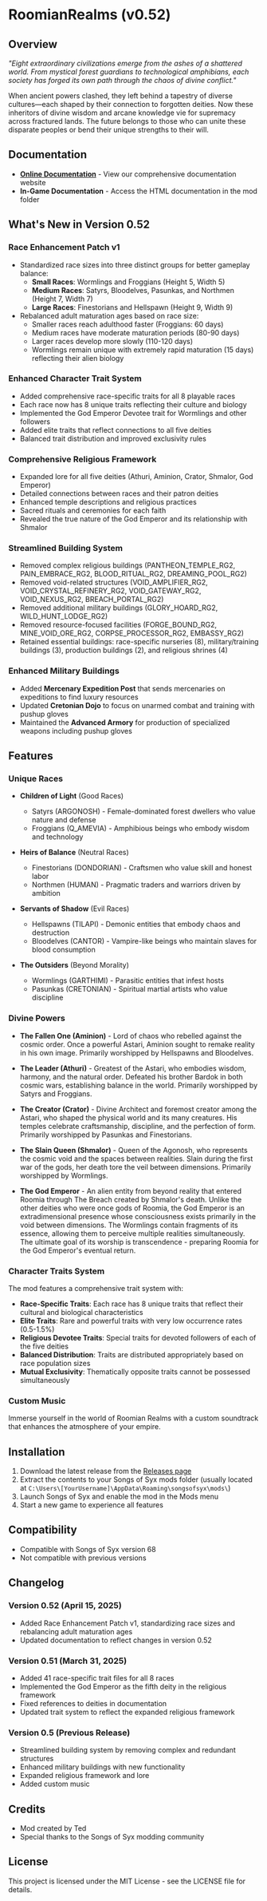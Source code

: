 # RoomianRealms (v0.52)

## Overview

*"Eight extraordinary civilizations emerge from the ashes of a shattered world. From mystical forest guardians to technological amphibians, each society has forged its own path through the chaos of divine conflict."*

When ancient powers clashed, they left behind a tapestry of diverse cultures—each shaped by their connection to forgotten deities. Now these inheritors of divine wisdom and arcane knowledge vie for supremacy across fractured lands. The future belongs to those who can unite these disparate peoples or bend their unique strengths to their will.

## Documentation

- **[Online Documentation](https://thothius.github.io/roomian-realms/)** - View our comprehensive documentation website
- **In-Game Documentation** - Access the HTML documentation in the mod folder

## What's New in Version 0.52

### Race Enhancement Patch v1
- Standardized race sizes into three distinct groups for better gameplay balance:
  - **Small Races**: Wormlings and Froggians (Height 5, Width 5)
  - **Medium Races**: Satyrs, Bloodelves, Pasunkas, and Northmen (Height 7, Width 7)
  - **Large Races**: Finestorians and Hellspawn (Height 9, Width 9)
- Rebalanced adult maturation ages based on race size:
  - Smaller races reach adulthood faster (Froggians: 60 days)
  - Medium races have moderate maturation periods (80-90 days)
  - Larger races develop more slowly (110-120 days)
  - Wormlings remain unique with extremely rapid maturation (15 days) reflecting their alien biology

### Enhanced Character Trait System
- Added comprehensive race-specific traits for all 8 playable races
- Each race now has 8 unique traits reflecting their culture and biology
- Implemented the God Emperor Devotee trait for Wormlings and other followers
- Added elite traits that reflect connections to all five deities
- Balanced trait distribution and improved exclusivity rules

### Comprehensive Religious Framework
- Expanded lore for all five deities (Athuri, Aminion, Crator, Shmalor, God Emperor)
- Detailed connections between races and their patron deities
- Enhanced temple descriptions and religious practices
- Sacred rituals and ceremonies for each faith
- Revealed the true nature of the God Emperor and its relationship with Shmalor

### Streamlined Building System
- Removed complex religious buildings (PANTHEON_TEMPLE_RG2, PAIN_EMBRACE_RG2, BLOOD_RITUAL_RG2, DREAMING_POOL_RG2)
- Removed void-related structures (VOID_AMPLIFIER_RG2, VOID_CRYSTAL_REFINERY_RG2, VOID_GATEWAY_RG2, VOID_NEXUS_RG2, BREACH_PORTAL_RG2)
- Removed additional military buildings (GLORY_HOARD_RG2, WILD_HUNT_LODGE_RG2)
- Removed resource-focused facilities (FORGE_BOUND_RG2, MINE_VOID_ORE_RG2, CORPSE_PROCESSOR_RG2, EMBASSY_RG2)
- Retained essential buildings: race-specific nurseries (8), military/training buildings (3), production buildings (2), and religious shrines (4)

### Enhanced Military Buildings
- Added **Mercenary Expedition Post** that sends mercenaries on expeditions to find luxury resources
- Updated **Cretonian Dojo** to focus on unarmed combat and training with pushup gloves
- Maintained the **Advanced Armory** for production of specialized weapons including pushup gloves

## Features

### Unique Races

- **Children of Light** (Good Races)
  - Satyrs (ARGONOSH) - Female-dominated forest dwellers who value nature and defense
  - Froggians (Q_AMEVIA) - Amphibious beings who embody wisdom and technology

- **Heirs of Balance** (Neutral Races)
  - Finestorians (DONDORIAN) - Craftsmen who value skill and honest labor
  - Northmen (HUMAN) - Pragmatic traders and warriors driven by ambition

- **Servants of Shadow** (Evil Races)
  - Hellspawns (TILAPI) - Demonic entities that embody chaos and destruction
  - Bloodelves (CANTOR) - Vampire-like beings who maintain slaves for blood consumption

- **The Outsiders** (Beyond Morality)
  - Wormlings (GARTHIMI) - Parasitic entities that infest hosts
  - Pasunkas (CRETONIAN) - Spiritual martial artists who value discipline

### Divine Powers

- **The Fallen One (Aminion)** - Lord of chaos who rebelled against the cosmic order. Once a powerful Astari, Aminion sought to remake reality in his own image. Primarily worshipped by Hellspawns and Bloodelves.

- **The Leader (Athuri)** - Greatest of the Astari, who embodies wisdom, harmony, and the natural order. Defeated his brother Bardok in both cosmic wars, establishing balance in the world. Primarily worshipped by Satyrs and Froggians.

- **The Creator (Crator)** - Divine Architect and foremost creator among the Astari, who shaped the physical world and its many creatures. His temples celebrate craftsmanship, discipline, and the perfection of form. Primarily worshipped by Pasunkas and Finestorians.

- **The Slain Queen (Shmalor)** - Queen of the Agonosh, who represents the cosmic void and the spaces between realities. Slain during the first war of the gods, her death tore the veil between dimensions. Primarily worshipped by Wormlings.

- **The God Emperor** - An alien entity from beyond reality that entered Roomia through The Breach created by Shmalor's death. Unlike the other deities who were once gods of Roomia, the God Emperor is an extradimensional presence whose consciousness exists primarily in the void between dimensions. The Wormlings contain fragments of its essence, allowing them to perceive multiple realities simultaneously. The ultimate goal of its worship is transcendence - preparing Roomia for the God Emperor's eventual return.

### Character Traits System

The mod features a comprehensive trait system with:

- **Race-Specific Traits**: Each race has 8 unique traits that reflect their cultural and biological characteristics
- **Elite Traits**: Rare and powerful traits with very low occurrence rates (0.5-1.5%)
- **Religious Devotee Traits**: Special traits for devoted followers of each of the five deities
- **Balanced Distribution**: Traits are distributed appropriately based on race population sizes
- **Mutual Exclusivity**: Thematically opposite traits cannot be possessed simultaneously

### Custom Music

Immerse yourself in the world of Roomian Realms with a custom soundtrack that enhances the atmosphere of your empire.

## Installation

1. Download the latest release from the [Releases page](https://github.com/Thothius/roomian-realms/releases)
2. Extract the contents to your Songs of Syx mods folder (usually located at `C:\Users\[YourUsername]\AppData\Roaming\songsofsyx\mods\`)
3. Launch Songs of Syx and enable the mod in the Mods menu
4. Start a new game to experience all features

## Compatibility

- Compatible with Songs of Syx version 68
- Not compatible with previous versions

## Changelog

### Version 0.52 (April 15, 2025)
- Added Race Enhancement Patch v1, standardizing race sizes and rebalancing adult maturation ages
- Updated documentation to reflect changes in version 0.52

### Version 0.51 (March 31, 2025)
- Added 41 race-specific trait files for all 8 races
- Implemented the God Emperor as the fifth deity in the religious framework
- Fixed references to deities in documentation
- Updated trait system to reflect the expanded religious framework

### Version 0.5 (Previous Release)
- Streamlined building system by removing complex and redundant structures
- Enhanced military buildings with new functionality
- Expanded religious framework and lore
- Added custom music

## Credits

- Mod created by Ted
- Special thanks to the Songs of Syx modding community

## License

This project is licensed under the MIT License - see the LICENSE file for details.
